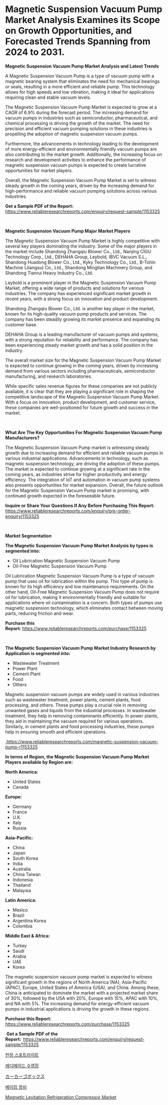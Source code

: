 <p><h1>Magnetic Suspension Vacuum Pump Market Analysis Examines its Scope on Growth Opportunities, and Forecasted Trends Spanning from 2024 to 2031.</h1></p><p><strong>Magnetic Suspension Vacuum Pump Market Analysis and Latest Trends</strong></p>
<p><p>A Magnetic Suspension Vacuum Pump is a type of vacuum pump with a magnetic bearing system that eliminates the need for mechanical bearings or seals, resulting in a more efficient and reliable pump. This technology allows for high speeds and low vibration, making it ideal for applications requiring clean and stable vacuum levels.</p><p>The Magnetic Suspension Vacuum Pump Market is expected to grow at a CAGR of 6.9% during the forecast period. The increasing demand for vacuum pumps in industries such as semiconductor, pharmaceutical, and chemical processing is driving the growth of the market. The need for precision and efficient vacuum pumping solutions in these industries is propelling the adoption of magnetic suspension vacuum pumps.</p><p>Furthermore, the advancements in technology leading to the development of more energy-efficient and environmentally friendly vacuum pumps are also contributing to the market growth. Additionally, the increasing focus on research and development activities to enhance the performance of magnetic suspension vacuum pumps is expected to create lucrative opportunities for market players.</p><p>Overall, the Magnetic Suspension Vacuum Pump Market is set to witness steady growth in the coming years, driven by the increasing demand for high-performance and reliable vacuum pumping solutions across various industries.</p></p>
<p><strong>Get a Sample PDF of the Report:&nbsp;</strong> <a href="https://www.reliableresearchreports.com/enquiry/request-sample/1153325">https://www.reliableresearchreports.com/enquiry/request-sample/1153325</a></p>
<p>&nbsp;</p>
<p><strong>Magnetic Suspension Vacuum Pump Major Market Players</strong></p>
<p><p>The Magnetic Suspension Vacuum Pump Market is highly competitive with several key players dominating the industry. Some of the major players in the market include Shandong Zhangqiu Blower Co., Ltd., Nanjing CIGU Technology Corp., Ltd., DEHAHA Group, Leybold, IBVC Vacuum S.L., Shandong Huadong Blower Co., Ltd., Kyky Technology Co., Ltd., B-Tohin Machine (Jiangsu) Co., Ltd., Shandong Mingtian Machinery Group, and Shandong Tianrui Heavy Industry Co., Ltd.</p><p>Leybold is a prominent player in the Magnetic Suspension Vacuum Pump Market, offering a wide range of products and solutions for various industries. The company has experienced significant market growth in recent years, with a strong focus on innovation and product development.</p><p>Shandong Zhangqiu Blower Co., Ltd. is another key player in the market, known for its high-quality vacuum pump products and services. The company has been steadily growing its market presence and expanding its customer base.</p><p>DEHAHA Group is a leading manufacturer of vacuum pumps and systems, with a strong reputation for reliability and performance. The company has been experiencing steady market growth and has a solid position in the industry.</p><p>The overall market size for the Magnetic Suspension Vacuum Pump Market is expected to continue growing in the coming years, driven by increasing demand from various sectors including pharmaceuticals, semiconductor manufacturing, and research laboratories.</p><p>While specific sales revenue figures for these companies are not publicly available, it is clear that they are playing a significant role in shaping the competitive landscape of the Magnetic Suspension Vacuum Pump Market. With a focus on innovation, product development, and customer service, these companies are well-positioned for future growth and success in the market.</p></p>
<p>&nbsp;</p>
<p><strong>What Are The Key Opportunities For Magnetic Suspension Vacuum Pump Manufacturers?</strong></p>
<p><p>The Magnetic Suspension Vacuum Pump market is witnessing steady growth due to increasing demand for efficient and reliable vacuum pumps in various industrial applications. Advancements in technology, such as magnetic suspension technology, are driving the adoption of these pumps. The market is expected to continue growing at a significant rate in the coming years, as industries strive for higher productivity and energy efficiency. The integration of IoT and automation in vacuum pump systems also presents opportunities for market expansion. Overall, the future outlook for the Magnetic Suspension Vacuum Pump market is promising, with continued growth expected in the foreseeable future.</p></p>
<p><strong>Inquire or Share Your Questions If Any Before Purchasing This Report:</strong> <a href="https://www.reliableresearchreports.com/enquiry/pre-order-enquiry/1153325">https://www.reliableresearchreports.com/enquiry/pre-order-enquiry/1153325</a></p>
<p>&nbsp;</p>
<p><strong>Market Segmentation</strong></p>
<p><strong>The Magnetic Suspension Vacuum Pump Market Analysis by types is segmented into:</strong></p>
<p><ul><li>Oil Lubrication Magnetic Suspension Vacuum Pump</li><li>Oil-Free Magnetic Suspension Vacuum Pump</li></ul></p>
<p><p>Oil Lubrication Magnetic Suspension Vacuum Pump is a type of vacuum pump that uses oil for lubrication within the pump. This type of pump is known for its high efficiency and low maintenance requirements. On the other hand, Oil-Free Magnetic Suspension Vacuum Pump does not require oil for lubrication, making it environmentally friendly and suitable for applications where oil contamination is a concern. Both types of pumps use magnetic suspension technology, which eliminates contact between moving parts, reducing friction and wear.</p></p>
<p><strong>Purchase this Report:&nbsp;</strong><a href="https://www.reliableresearchreports.com/purchase/1153325">https://www.reliableresearchreports.com/purchase/1153325</a></p>
<p>&nbsp;</p>
<p><strong>The Magnetic Suspension Vacuum Pump Market Industry Research by Application is segmented into:</strong></p>
<p><ul><li>Wastewater Treatment</li><li>Power Plant</li><li>Cement Plant</li><li>Food</li><li>Others</li></ul></p>
<p><p>Magnetic suspension vacuum pumps are widely used in various industries such as wastewater treatment, power plants, cement plants, food processing, and others. These pumps play a crucial role in removing unwanted gases and liquids from the industrial processes. In wastewater treatment, they help in removing contaminants efficiently. In power plants, they aid in maintaining the vacuum required for various operations. Similarly, in cement plants and food processing industries, these pumps help in ensuring smooth and efficient operations.</p></p>
<p><a href="https://www.reliableresearchreports.com/magnetic-suspension-vacuum-pump-r1153325">&nbsp;https://www.reliableresearchreports.com/magnetic-suspension-vacuum-pump-r1153325</a></p>
<p><strong>In terms of Region, the Magnetic Suspension Vacuum Pump Market Players available by Region are:</strong></p>
<p>
    <p> <strong> North America: </strong>
        <ul>
            <li>United States</li>
            <li>Canada</li>
        </ul>
        </p> 
    <p> <strong> Europe: </strong>
        <ul>
            <li>Germany</li>
            <li>France</li>
            <li>U.K.</li>
            <li>Italy</li>
            <li>Russia</li>
        </ul>
        </p> 
    <p> <strong> Asia-Pacific: </strong>
        <ul>
            <li>China</li>
            <li>Japan</li>
            <li>South Korea</li>
            <li>India</li>
            <li>Australia</li>
            <li>China Taiwan</li>
            <li>Indonesia</li>
            <li>Thailand</li>
            <li>Malaysia</li>
        </ul>
        </p> 
    <p> <strong> Latin America: </strong>
        <ul>
            <li>Mexico</li>
            <li>Brazil</li>
            <li>Argentina Korea</li>
            <li>Colombia</li>
        </ul>
        </p> 
    <p> <strong> Middle East & Africa: </strong>
        <ul>
            <li>Turkey</li>
            <li>Saudi</li>
            <li>Arabia</li>
            <li>UAE</li>
            <li>Korea</li>
        </ul>
    </p>
    </p>
<p><p>The magnetic suspension vacuum pump market is expected to witness significant growth in the regions of North America (NA), Asia-Pacific (APAC), Europe, United States of America (USA), and China. Among these, China is anticipated to dominate the market with a projected market share of 30%, followed by the USA with 20%, Europe with 15%, APAC with 10%, and NA with 5%. The increasing demand for energy-efficient vacuum pumps in industrial applications is driving the growth in these regions.</p></p>
<p><strong>Purchase this Report: </strong><a href="https://www.reliableresearchreports.com/purchase/1153325">https://www.reliableresearchreports.com/purchase/1153325</a></p>
<p>&nbsp;<strong>Get a Sample PDF of the Report:&nbsp;&nbsp;</strong><a href="https://www.reliableresearchreports.com/enquiry/request-sample/1153325">https://www.reliableresearchreports.com/enquiry/request-sample/1153325</a></p>
<p><strong></strong></p>
<p><p><a href="https://github.com/durgin521/Market-Research-Report-List-1/blob/main/784951739257.md">천장 스포트라이트</a></p><p><a href="https://medium.com/@maryamsipes/%EC%A4%80%EB%B9%84%EB%90%9C-%EC%88%98%EC%98%81%EC%9E%A5-%EC%8B%9C%EC%9E%A5-%EA%B7%9C%EB%AA%A8-%EC%8B%9C%EC%9E%A5-%EC%A0%84%EB%A7%9D-%EB%B0%8F-%EC%8B%9C%EC%9E%A5-%EC%98%88%EC%B8%A1-2024%EB%85%84%EB%B6%80%ED%84%B0-2031%EB%85%84%EA%B9%8C%EC%A7%80-24c60dc06775">레디메이드 수영장</a></p><p><a href="https://github.com/MosesSpinka1914/Market-Research-Report-List-1/blob/main/253999342729.md">カーカーゴボックス</a></p><p><a href="https://github.com/novabrown3/Market-Research-Report-List-1/blob/main/661836639256.md">베이킹 장비</a></p><p><a href="https://github.com/seekum/Market-Research-Report-List-2/blob/main/magnetic-levitation-refrigeration-compressor-market.md">Magnetic Levitation Refrigeration Compressor Market</a></p></p>